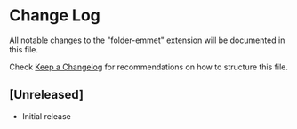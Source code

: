 # Change Log

All notable changes to the "folder-emmet" extension will be documented in this file.

Check [Keep a Changelog](http://keepachangelog.com/) for recommendations on how to structure this file.

## [Unreleased]

- Initial release
